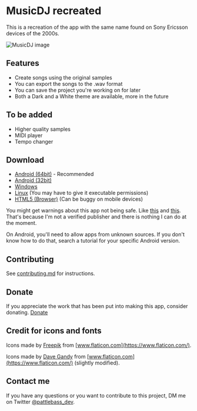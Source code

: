 # MusicDJ recreated

This is a recreation of the app with the same name found on Sony Ericsson devices of the 2000s.

![MusicDJ image](https://i.imgur.com/aUPec4l.png)

## Features
* Create songs using the original samples
* You can export the songs to the .wav format
* You can save the project you're working on for later
* Both a Dark and a White theme are available, more in the future

## To be added
* Higher quality samples
* MIDI player
* Tempo changer

## Download

* [Android (64bit)](https://github.com/pattlebass/Music-Dj/releases/latest/download/MusicDJ_64bit.apk) - Recommended 
* [Android (32bit)](https://github.com/pattlebass/Music-Dj/releases/latest/download/MusicDJ_32bit.apk)
* [Windows](https://github.com/pattlebass/Music-Dj/releases/latest/download/MusicDJ.Windows.zip)
* [Linux](https://github.com/pattlebass/Music-Dj/releases/latest/download/MusicDJ.Linux.zip) (You may have to give it executable permissions)
* [HTML5 (Browser)](https://pattlebass.itch.io/musicdj) (Can be buggy on mobile devices)

You might get warnings about this app not being safe. Like [this](https://i.stack.imgur.com/LlLiX.png) and [this](https://i.imgur.com/VlnKgTB.png). That's because I'm not a verified publisher and there is nothing I can do at the moment.

On Android, you'll need to allow apps from unknown sources. If you don't know how to do that, search a tutorial for your specific Android version.

## Contributing
See [contributing.md](https://github.com/pattlebass/Music-DJ/blob/master/CONTRIBUTING.md) for instructions.

## Donate
If you appreciate the work that has been put into making this app, consider donating.
[Donate](https://www.paypal.me/pattlebass)

## Credit for icons and fonts
Icons made by [Freepik](https://www.flaticon.com/authors/freepik) from [www.flaticon.com](https://www.flaticon.com/).

Icons made by [Dave Gandy](https://www.flaticon.com/authors/dave-gandy) from [www.flaticon.com](https://www.flaticon.com/) (slightly modified).

## Contact me
If you have any questions or you want to contribute to this project, DM me on Twitter [@pattlebass_dev](https://twitter.com/pattlebass_dev).
